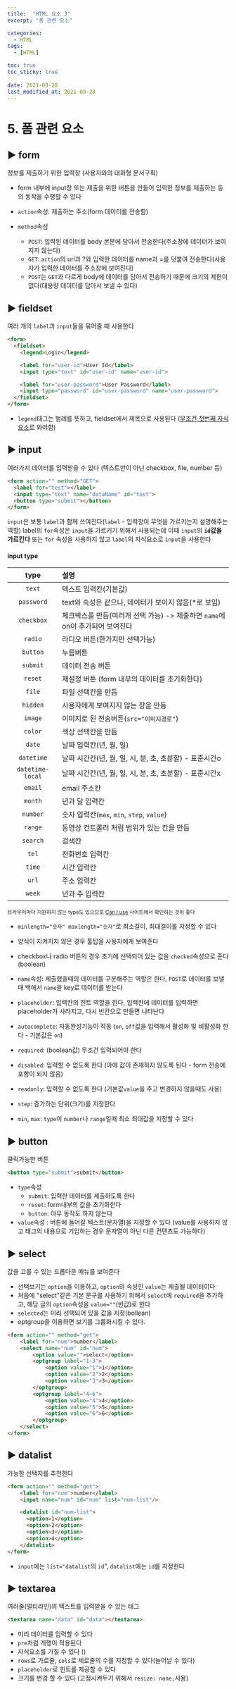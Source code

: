```yaml
---
title:  "HTML 요소 3"
excerpt: "폼 관련 요소"

categories:
  - HTML
tags:
  - [HTML]

toc: true
toc_sticky: true
 
date: 2021-09-28
last_modified_at: 2021-09-28
---
```


# 5. 폼 관련 요소

## ▶️ form
정보를 제출하기 위한 입력창 (사용자와의 대화형 문서구획)

- form 내부에 input창 또는 제출을 위한 버튼을 만들어 입력한 정보를 제출하는 등의 동작을 수행할 수 있다

- `action`속성: 제출하는 주소(form 데이터를 전송함)
- `method`속성
  - `POST`: 입력된 데이터를 body 본문에 담아서 전송한다(주소창에 데이터가 보여지지 않는다)
  - `GET`: `action`의 url과 ?와 입력한 데이터를 name과 =를 덧붙여 전송한다(사용자가 입력한 데이터를 주소창에 보여진다)
  - `POST`는 `GET`과 다르게 body에 데이터를 담아서 전송하기 때문에 크기의 제한이 없다(대용량 데이터를 담아서 보낼 수 있다)

## ▶️ fieldset
여러 개의 `label`과 `input`들을 묶어줄 때 사용한다
```html
<form>
  <fieldset>
    <legend>Login</legend>

    <label for="user-id">User Id</label>
    <input type="text" id="user-id" name="user-id">

    <label for="user-password">User Password</label>
    <input type="password" id="user-password" name="user-password">
  </fieldset>
</form>
```
- `legend`태그는 범례를 뜻하고, fieldset에서 제목으로 사용된다 (<u>무조건 첫번째 자식요소</u>로 와야함)

## ▶️ input
여러가지 데이터를 입력받을 수 있다 (텍스트만이 아닌 checkbox, file, number 등)

```html
<form action="" method="GET">
  <label for="test"></label>
  <input type="text" name="dataName" id="test">
  <button type="submit"></button>
</form>
```
`input`은 보통 `label`과 함께 쓰여진다(`label` - 입력창이 무엇을 가르키는지 설명해주는 역할) label의 `for`속성은 `input`을 가르키기 위해서 사용되는데 이때 `input`의 **`id`값을 가르킨다** 또는 `for` 속성을 사용하지 않고 `label`의 자식요소로 `input`을 사용한다

<h4> input type </h4>

|type|설명|
|:---:|:---|
| `text` | 텍스트 입력칸(기본값) | 
| `password` | text와 속성은 같으나, 데이터가 보이지 않음(*로 보임) |
| `checkbox` | 체크박스를 만듬(여러개 선택 가능) -> 제출하면 `name`에 on이 추가되어 보여진다 |
| `radio` | 라디오 버튼(한가지만 선택가능) |
| `button` | 누름버튼 |
| `submit` | 데이터 전송 버튼 |
| `reset` | 재설정 버튼 (form 내부의 데이터를 초기화한다) |
| `file` | 파일 선택칸을 만듬 |
| `hidden` | 사용자에게 보여지지 않는 창을 만듬 |
| `image` | 이미지로 된 전송버튼(`src="이미지경로"`) |
| `color` | 색상 선택칸을 만듬 |
| `date` | 날짜 입력칸(년, 월, 일) |
| `datetime` | 날짜 시간칸(년, 월, 일, 시, 분, 초, 초분할) - 표준시간o |
| `datetime-local` | 날짜 시간칸(년, 월, 일, 시, 분, 초, 초분할) - 표준시간x |
| `email` | email 주소칸 |
| `month` | 년과 달 입력칸 |
| `number` | 숫자 입력칸(`max`, `min`, `step`, `value`) |
| `range` | 동영상 컨트롤러 처럼 범위가 있는 칸을 만듬 |
| `search` | 검색칸 |
| `tel` | 전화번호 입력칸 |
| `time` | 시간 입력칸 |
| `url` | 주소 입력칸 |
| `week` | 년과 주 입력칸 |

<small>브라우저마다 지원하지 않는 type도 있으므로 [Can I use](https://caniuse.com/) 사이트에서 확인하는 것이 좋다</small>

- `minlength="숫자" maxlength="숫자"`로 최소길이, 최대길이를 지정할 수 있다
- 양식이 지켜지지 않은 경우 툴팁을 사용자에게 보여준다
- checkbox나 radio 버튼의 경우 초기에 선택되어 있는 값을 `checked`속성으로 준다(boolean)

- `name`속성: 제출했을때의 데이터를 구분해주는 역할은 한다, `POST`로 데이터를 보낼때 백에서 `name`을 key로 데이터를 받는다
- `placeholder`: 입력칸의 힌트 역할을 한다, 입력칸에 데이터를 입력하면 placeholder가 사라지고, 다시 빈칸으로 만들면 나타난다
- `autocomplete`: 자동완성기능이 작동 (`on`, `off`값을 입력해서 활성화 및 비활성화 한다 - 기본값은 `on`)
- `required`: (boolean값) 무조건 입력되어야 한다
- `disabled`: 입력할 수 없도록 한다 (아에 값이 존재하지 않도록 된다 - form 전송에 포함이 되지 않음)
- `readonly`: 입력할 수 없도록 한다 (기본값`value`을 주고 변경하지 않을때도 사용)
- `step`: 증가하는 단위(크기)를 지정한다
- `min`, `max`: `type`이 `number`나 `range`일때 최소 최대값을 지정할 수 있다

## ▶️ button
클릭가능한 버튼
```html
<button type="submit">submit</button>
```

- `type`속성
  - `submit`: 입력한 데이터를 제출하도록 한다
  - `reset`: form내부의 값을 초기화한다
  - `button`: 아무 동작도 하지 않는다
- `value`속성 : 버튼에 들어갈 텍스트(문자열)을 지정할 수 있다 (value를 사용하지 않고 태그의 내용으로 기입하는 경우 문자열이 아닌 다른 컨텐츠도 가능하다)

## ▶️ select
값을 고를 수 있는 드롭다운 메뉴를 보여준다

- 선택보기는 `option`을 이용하고, `option`의 속성인 `value`는 제출될 데이터이다
- 처음에 "select"같은 기본 문구를 사용하기 위해서 `select`에 `required`을 추가하고, 해당 글의 `option`속성을 `value=""`(빈값)로 한다
- `selected`는 미리 선택되어 있을 값을 지정(bollean)
- optgroup을 이용하면 보기를 그룹화시킬 수 있다.

```html
<form action="" method="get">
    <label for="num">number</label>
    <select name="num" id="num">
        <option value="">select</option>
        <optgroup label="1~3">
            <option value="1">1</option>
            <option value="2">2</option>
            <option value="3">3</option>
        </optgroup>
        <optgroup label="4~6">
            <option value="4">4</option>
            <option value="5">5</option>
            <option value="6">6</option>
        </optgroup>
    </select>
</form>
```

## ▶️ datalist
가능한 선택지를 추천한다
```html
<form action="" method="get">
    <label for="num">number</label>
    <input name="num" id="num" list="num-list"/>

    <datalist id="num-list">
      <option>1</option>
      <option>2</option>
      <option>3</option>
      <option>4</option>
    </datalist>
</form>
```

- `input`에는 `list="datalist`의 `id`", `datalist`에는 `id`를 지정한다

## ▶️ textarea
여러줄(멀티라인)의 텍스트를 입력받을 수 있는 태그
```html
<textarea name="data" id="data"></textarea>
```

- 미리 데이터를 입력할 수 있다
- `pre`처럼 개행이 적용된다
- 자식요소를 가질 수 있다 ()
- `rows`로 가로줄, `cols`로 세로줄의 수를 지정할 수 있다(늘어날 수 있다)
- `placeholder`로 힌트를 제공할 수 있다
- 크기를 변경 할 수 있다 (고정시켜두기 위해서 `resize: none;`사용)










